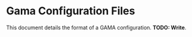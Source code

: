 # Gama Configuration Files
This document details the format of a GAMA configuration.
**TODO: Write**.